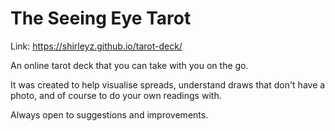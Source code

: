 # The Seeing Eye Tarot

Link: https://shirleyz.github.io/tarot-deck/

An online tarot deck that you can take with you on the go.

It was created to help visualise spreads, understand draws that don't have a photo, and of course to do your own readings with.

Always open to suggestions and improvements.
